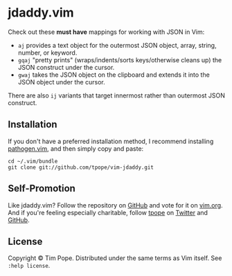 # jdaddy.vim

Check out these **must have** mappings for working with JSON in Vim:

* `aj` provides a text object for the outermost JSON object, array, string,
  number, or keyword.
* `gqaj` "pretty prints" (wraps/indents/sorts keys/otherwise cleans up) the
  JSON construct under the cursor.
* `gwaj` takes the JSON object on the clipboard and extends it into the JSON
  object under the cursor.

There are also `ij` variants that target innermost rather than outermost JSON
construct.

## Installation

If you don't have a preferred installation method, I recommend
installing [pathogen.vim](https://github.com/tpope/vim-pathogen), and
then simply copy and paste:

    cd ~/.vim/bundle
    git clone git://github.com/tpope/vim-jdaddy.git

## Self-Promotion

Like jdaddy.vim?  Follow the repository on
[GitHub](https://github.com/tpope/vim-jdaddy) and vote for it on
[vim.org](http://www.vim.org/scripts/script.php?script_id=4863).  And if
you're feeling especially charitable, follow [tpope](http://tpo.pe/) on
[Twitter](http://twitter.com/tpope) and
[GitHub](https://github.com/tpope).

## License

Copyright © Tim Pope.  Distributed under the same terms as Vim itself.
See `:help license`.
